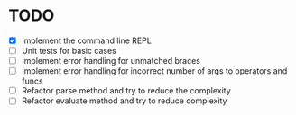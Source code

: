 # TODO

- [x] Implement the command line REPL
- [ ] Unit tests for basic cases
- [ ] Implement error handling for unmatched braces
- [ ] Implement error handling for incorrect number of args to operators and funcs
- [ ] Refactor parse method and try to reduce the complexity
- [ ] Refactor evaluate method and try to reduce complexity
